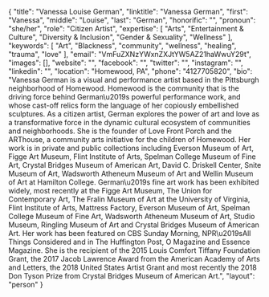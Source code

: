 {
  "title": "Vanessa Louise German",
  "linktitle": "Vanessa German",
  "first": "Vanessa",
  "middle": "Louise",
  "last": "German",
  "honorific": "",
  "pronoun": "she/her",
  "role": "Citizen Artist",
  "expertise": [
    "Arts",
    "Entertainment & Culture",
    "Diversity & Inclusion",
    "Gender & Sexuality",
    "Wellness"
  ],
  "keywords": [
    "Art",
    "Blackness",
    "community",
    "wellness",
    "healing",
    "trauma",
    "love"
  ],
  "email": "VmFuZXNzYWxnZXJtYW5AZ21haWwuY29t",
  "images": [],
  "website": "",
  "facebook": "",
  "twitter": "",
  "instagram": "",
  "linkedin": "",
  "location": "Homewood, PA",
  "phone": "4127705820",
  "bio": "Vanessa German is a visual and performance artist based in the Pittsburgh neighborhood of Homewood. Homewood is the community that is the driving force behind German\u2019s powerful performance work, and whose cast-off relics form the language of her copiously embellished sculptures. As a citizen artist, German explores the power of art and love as a transformative force in the dynamic cultural ecosystem of communities and neighborhoods. She is the founder of Love Front Porch and the ARThouse, a community arts initiative for the children of Homewood. Her work is in private and public collections including Everson Museum of Art, Figge Art Museum, Flint Institute of Arts, Spelman College Museum of Fine Art, Crystal Bridges Museum of American Art, David C. Driskell Center, Snite Museum of Art, Wadsworth Atheneum Museum of Art and Wellin Museum of Art at Hamilton College. German\u2019s fine art work has been exhibited widely, most recently at the Figge Art Museum, The Union for Contemporary Art, The Fralin Museum of Art at the University of Virginia, Flint Institute of Arts, Mattress Factory, Everson Museum of Art, Spelman College Museum of Fine Art, Wadsworth Atheneum Museum of Art, Studio Museum, Ringling Museum of Art and Crystal Bridges Museum of American Art. Her work has been featured on CBS Sunday Morning, NPR\u2019sAll Things Considered and in The Huffington Post, O Magazine and Essence Magazine. She is the recipient of the 2015 Louis Comfort Tiffany Foundation Grant, the 2017 Jacob Lawrence Award from the American Academy of Arts and Letters, the 2018 United States Artist Grant and most recently the 2018 Don Tyson Prize from Crystal Bridges Museum of American Art.",
  "layout": "person"
}